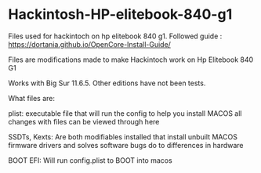 # Hackintosh-HP-elitebook-840-g1
Files used for hackintoch on hp elitebook 840 g1. Followed guide : https://dortania.github.io/OpenCore-Install-Guide/

Files are modifications made to make Hackintoch work on Hp Elitebook 840 G1 



Works with Big Sur 11.6.5. Other editions have not been tests.

What files are:

plist: executable file that will run the config to help you install MACOS all changes with files can be viewed through here

SSDTs, Kexts: Are both modifiables installed that install unbuilt MACOS firmware drivers and solves software bugs do to differences in hardware

BOOT EFI: Will run config.plist to BOOT into macos 
